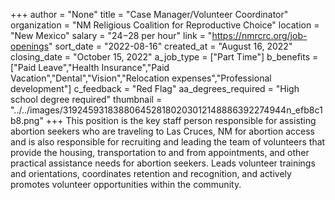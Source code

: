 +++
author = "None"
title = "Case Manager/Volunteer Coordinator"
organization = "NM Religious Coalition for Reproductive Choice"
location = "New Mexico"
salary = "$24-$28 per hour"
link = "https://nmrcrc.org/job-openings"
sort_date = "2022-08-16"
created_at = "August 16, 2022"
closing_date = "October 15, 2022"
a_job_type = ["Part Time"]
b_benefits = ["Paid Leave","Health Insurance","Paid Vacation","Dental","Vision","Relocation expenses","Professional development"]
c_feedback = "Red Flag"
aa_degrees_required = "High school degree required"
thumbnail = "../../images/3192459318388064528180203012148886392274944n_efb8c1b8.png"
+++
This position is the key staff person responsible for assisting abortion seekers who are traveling to Las Cruces, NM for abortion access and is also responsible for recruiting and leading the team of volunteers that provide the housing, transportation to and from appointments, and other practical assistance needs for abortion seekers. Leads volunteer trainings and orientations, coordinates retention   and recognition, and actively promotes volunteer opportunities within the community. 